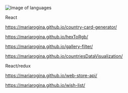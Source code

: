 
![Image of languages](https://encrypted-tbn0.gstatic.com/images?q=tbn:ANd9GcSch5zjv-c1NqGhYflOax2qQlJint1U2_0KZsUXnHAQwktUN2nxqimDbxya6aki7Em6Mts&usqp=CAU)


React  

https://mariarogina.github.io/country-card-generator/

https://mariarogina.github.io/hexToRgb/

https://mariarogina.github.io/gallery-filter/

https://mariarogina.github.io/countriesDataVisualization/

React/redux 

https://mariarogina.github.io/web-store-api/ 

https://mariarogina.github.io/wish-list/

